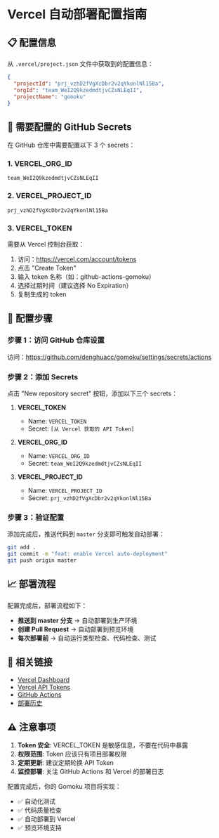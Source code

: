 # Vercel 自动部署配置指南

## 📋 配置信息

从 `.vercel/project.json` 文件中获取到的配置信息：

```json
{
  "projectId": "prj_vzhD2fVgXcDbr2v2qYkonlNl15Ba",
  "orgId": "team_WeI2Q9kzedmdtjvCZsNLEqII",
  "projectName": "gomoku"
}
```

## 🔑 需要配置的 GitHub Secrets

在 GitHub 仓库中需要配置以下 3 个 secrets：

### 1. VERCEL_ORG_ID

```
team_WeI2Q9kzedmdtjvCZsNLEqII
```

### 2. VERCEL_PROJECT_ID

```
prj_vzhD2fVgXcDbr2v2qYkonlNl15Ba
```

### 3. VERCEL_TOKEN

需要从 Vercel 控制台获取：

1. 访问：https://vercel.com/account/tokens
2. 点击 "Create Token"
3. 输入 token 名称（如：github-actions-gomoku）
4. 选择过期时间（建议选择 No Expiration）
5. 复制生成的 token

## 🚀 配置步骤

### 步骤 1：访问 GitHub 仓库设置

访问：https://github.com/denghuacc/gomoku/settings/secrets/actions

### 步骤 2：添加 Secrets

点击 "New repository secret" 按钮，添加以下三个 secrets：

1. **VERCEL_TOKEN**
   - Name: `VERCEL_TOKEN`
   - Secret: `[从 Vercel 获取的 API Token]`

2. **VERCEL_ORG_ID**
   - Name: `VERCEL_ORG_ID`
   - Secret: `team_WeI2Q9kzedmdtjvCZsNLEqII`

3. **VERCEL_PROJECT_ID**
   - Name: `VERCEL_PROJECT_ID`
   - Secret: `prj_vzhD2fVgXcDbr2v2qYkonlNl15Ba`

### 步骤 3：验证配置

添加完成后，推送代码到 `master` 分支即可触发自动部署：

```bash
git add .
git commit -m "feat: enable Vercel auto-deployment"
git push origin master
```

## 📈 部署流程

配置完成后，部署流程如下：

- **推送到 master 分支** → 自动部署到生产环境
- **创建 Pull Request** → 自动部署到预览环境
- **每次部署前** → 自动运行类型检查、代码检查、测试

## 🔗 相关链接

- [Vercel Dashboard](https://vercel.com/dashboard)
- [Vercel API Tokens](https://vercel.com/account/tokens)
- [GitHub Actions](https://github.com/denghuacc/gomoku/actions)
- [部署历史](https://vercel.com/alan-dengs-projects/gomoku/deployments)

## ⚠️ 注意事项

1. **Token 安全**: VERCEL_TOKEN 是敏感信息，不要在代码中暴露
2. **权限范围**: Token 应该只有项目部署权限
3. **定期更新**: 建议定期轮换 API Token
4. **监控部署**: 关注 GitHub Actions 和 Vercel 的部署日志

配置完成后，你的 Gomoku 项目将实现：

- ✅ 自动化测试
- ✅ 代码质量检查
- ✅ 自动部署到 Vercel
- ✅ 预览环境支持
